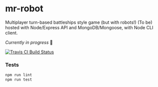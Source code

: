 # mr-robot
Multiplayer turn-based battleships style game (but with robots!)
(To be) hosted with Node/Express API and MongoDB/Mongoose, with Node CLI client.

*Currently in progress* :penguin:

[![Travis CI Build Status](https://travis-ci.org/Pallandor/mr-robot.svg?branch=master)](https://travis-ci.org/Pallandor/mr-robot)
<!-- (Modify readme more later!) -->
### Tests
```bash
npm run lint
npm run test
```
<!--
## Installation

```bash
npm install
npm run game
```

### Production

```bash
npm run build
npm start
```

This runs an Express server (include more info here!)

Open `http://localhost:3000` in your browser.

### Tests
```bash
npm run test
```

Webdriver automation occurs on
firefox browser instance in testing.
(Include more info!) -->
